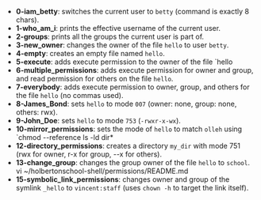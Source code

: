 - **0-iam_betty**: switches the current user to `betty` (command is exactly 8 chars).
- **1-who_am_i**: prints the effective username of the current user.
- **2-groups**: prints all the groups the current user is part of.
- **3-new_owner**: changes the owner of the file `hello` to user `betty`.
- **4-empty**: creates an empty file named `hello`.
- **5-execute**: adds execute permission to the owner of the file `hello
- **6-multiple_permissions**: adds execute permission for owner and group, and read permission for others on the file `hello`.
- **7-everybody**: adds execute permission to owner, group, and others for the file `hello` (no commas used).
- **8-James_Bond**: sets `hello` to mode `007` (owner: none, group: none, others: rwx).
- **9-John_Doe**: sets `hello` to mode `753` (`-rwxr-x-wx`).
- **10-mirror_permissions**: sets the mode of `hello` to match `olleh` using `chmod --reference
ls -ld dir*
- **12-directory_permissions**: creates a directory `my_dir` with mode 751 (rwx for owner, r-x for group, --x for others).
- **13-change_group**: changes the group owner of the file `hello` to `school`.
vi ~/holbertonschool-shell/permissions/README.md
- **15-symbolic_link_permissions**: changes owner and group of the symlink `_hello` to `vincent:staff` (uses `chown -h` to target the link itself).
